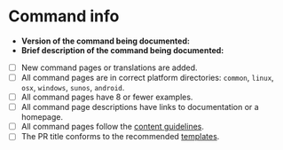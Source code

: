 <!--
Thank you for contributing!
Please fill in the following checklist, removing items that do not apply.
See also https://github.com/tldr-pages/tldr/blob/main/CONTRIBUTING.md
-->

# Command info

- **Version of the command being documented:** 
- **Brief description of the command being documented:** 
<!-- Replace `latest` with a concreete version when you know it exactly. -->

- [ ] New command pages or translations are added. <!-- Check if you create a documentation page to tldr-pages. -->
- [ ] All command pages are in correct platform directories: `common`, `linux`, `osx`, `windows`, `sunos`, `android`.
- [ ] All command pages have 8 or fewer examples.
- [ ] All command page descriptions have links to documentation or a homepage.
- [ ] All command pages follow the [content guidelines](/tldr-pages/tldr/blob/main/CONTRIBUTING.md#guidelines). <!-- Check when you are sure in it. -->
- [ ] The PR title conforms to the recommended [templates](/tldr-pages/tldr/blob/main/CONTRIBUTING.md#commit-message). <!-- Check when you are sure in it. -->

